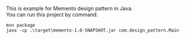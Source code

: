 This is example for Memento design pattern in Java.  
You can run this project by command:

```
mvn package
java -cp .\target\memento-1.0-SNAPSHOT.jar com.design_pattern.Main
```
